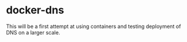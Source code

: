 # docker-dns
This will be a first attempt at using containers and testing deployment of DNS on a larger scale.
